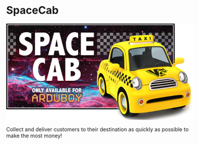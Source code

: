 # SpaceCab
![Screenshot](/Assets/SpaceCabBanner.png)

Collect and deliver customers to their destination as quickly as possible to make the most money!
